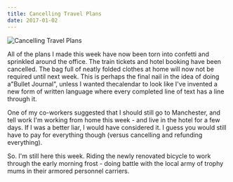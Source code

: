 ```yaml
---
title: Cancelling Travel Plans
date: 2017-01-02
---
```


![Cancelling Travel Plans](https://source.unsplash.com/dUPDhdeCN84/1600x900)

All of the plans I made this week have now been torn into confetti and sprinkled around the office. The train tickets and hotel booking have been cancelled. The bag full of neatly folded clothes at home will now not be required until next week. This is perhaps the final nail in the idea of doing a"Bullet Journal", unless I wanted thecalendar to look like I've invented a new form of written language where every completed line of text has a line through it.

One of my co-workers suggested that I should still go to Manchester, and tell work I'm working from home this week - and live in the hotel for a few days. If I was a better liar, I would have considered it. I guess you would still have to pay for everything though (versus cancelling and refunding everything).

So. I'm still here this week. Riding the newly renovated bicycle to work through the early morning frost - doing battle with the local army of trophy mums in their armored personnel carriers.